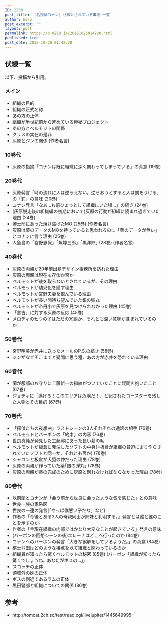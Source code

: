 ```yaml
---
ID: 2238
post_title: '[名探偵コナン] 伏線とされている事柄 一覧'
author: hiro
post_excerpt: ""
layout: post
permalink: https://b.0218.jp/20151026014220.html
published: true
post_date: 2015-10-26 01:42:20
---
```

<!--more-->
<h2>伏線一覧</h2>
以下、投稿から引用。
<h3>メイン</h3>
<ul>
	<li>組織の目的</li>
	<li>組織の正式名称</li>
	<li>あの方の正体</li>
	<li>組織が半世紀前から進めている極秘プロジェクト</li>
	<li>あの方とベルモットの関係</li>
	<li>クリスの実在の是非</li>
	<li>灰原とジンの関係 (作者名言)</li>
</ul>
<h3>10巻代</h3>
<ul>
	<li>灰原の指摘「コナンは既に組織に深く関わってしまっている」の真意 (19巻)</li>
</ul>
<h3>20巻代</h3>
<ul>
	<li>灰原発言「時の流れに人は逆らえない。逆らおうとすると人は罰をうける」の「罰」の意味 (20巻)</li>
	<li>コナン発言「なあ…お前ひょっとして組織にいた頃…」の続き (24巻)</li>
	<li>(灰原脱走後の組織編の初期において)灰原の行動が組織に読まれ過ぎていた理由 (24巻)</li>
	<li>博士邸にあった焼け焦げたMO (25巻) (作者名言)</li>
	<li>灰原は薬のデータのMOを持っていると思われるのに「薬のデータが無い」とコナンに言う理由 (25巻)</li>
	<li>人魚島の「宮野志保」「魚塚三郎」｢黒澤陣｣ (28巻) (作者名言)</li>
</ul>
<h3>40巻代</h3>
<ul>
	<li>灰原の両親が20年前出島デザイン事務所を訪れた理由</li>
	<li>灰原の両親は現在も存命か否か</li>
	<li>ベルモットが歳を取らないとされているが、その理由</li>
	<li>ベルモットが幼児化を隠す理由</li>
	<li>ベルモットが宮野夫妻を恨んでいる理由</li>
	<li>ベルモットが長い間待ち望んでいた銀の弾丸</li>
	<li>ベルモットが帝丹小で灰原を見つけられなかった理由 (45巻)</li>
	<li>「倉吉」に対する灰原の反応 (45巻)</li>
	<li>メロディの七つの子はただの冗談か、それとも深い意味が含まれているのか。</li>
</ul>
<h3>50巻代</h3>
<ul>
	<li>宮野明美が赤井に送ったメールのP.S.の続き (58巻)</li>
	<li>ジンがなぜそこまでと疑問に思う程、あの方が赤井を恐れている理由</li>
</ul>
<h3>60巻代</h3>
<ul>
	<li>蘭が服部のお守りに工藤新一の指紋がついていたことに疑問を抱いたこと (67巻)</li>
	<li>ジョディに「逃げろ！このエリアは危険だ！」と記されたコースターを残した人物とその目的 (67巻)</li>
</ul>
<h3>70巻代</h3>
<ul>
	<li>「探偵たちの夜想曲」ラストシーンの3人それぞれの通話の相手 (76巻)</li>
	<li>ベルモットとバーボンの「約束」の内容 (76巻)</li>
	<li>世良真純が発見した工藤邸にあった長い髪の毛</li>
	<li>ベルモットが板倉に発注したソフトの中身(=板倉が組織の脅迫により作らされていたソフトと同一か、それとも否か) (78巻)</li>
	<li>シャロンと板倉が犬猿の仲だった理由 (78巻)</li>
	<li>灰原の両親が作っていた薬｢銀の弾丸｣ (78巻)</li>
	<li>灰原の両親が薬の完成のために灰原と別れなければならなかった理由 (78巻)</li>
</ul>
<h3>80巻代</h3>
<ul>
	<li>以前蘭とコナンが「会う前から世良に会ったような気を感じた」との意味</li>
	<li>世良一族の家系図</li>
	<li>世良の一連の発言(「やっぱ僕悪い子だな」など)</li>
	<li>作者の「今後とある2人の母親同士が姉妹と判明する。」発言とは誰と誰のことを示すのか。</li>
	<li>作者の「今現在組織の内部ではかなり大変なことが起きている」発言の意味</li>
	<li>(バーボンの回想シーンの後)エレーナはどこへ行ったのか (84巻)</li>
	<li>コナンへのバーボンの発言「大きな誤解をしているようだ。」の真意 (84巻)</li>
	<li>棋士羽田はどのような接点を以て組織と関わっているのか</li>
	<li>組織員が知ったら驚くベルモットの秘密 (85巻)
(バーボン「組織が知ったら驚くでしょうね…あなたがボスの…」)</li>
	<li>スコッチの正体</li>
	<li>領域外の妹の正体</li>
	<li>ボスの側近であるラムの正体</li>
	<li>黒田警部と組織についての関係 (86巻)</li>
</ul>
<h2>参考</h2>
<ul>
	<li>http://tomcat.2ch.sc/test/read.cgi/livejupiter/1445649995</li>
</ul>